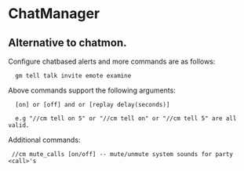 ChatManager
=============
Alternative to chatmon.
-----------------------------------------------
Configure chatbased alerts and more commands are as follows:
```
  gm tell talk invite emote examine
```
 Above commands support the following arguments:
``` 
  [on] or [off] and or [replay delay(seconds)] 
  
  e.g "//cm tell on 5" or "//cm tell on" or "//cm tell 5" are all valid.
```

  Additional commands:
```
 //cm mute_calls [on/off] -- mute/unmute system sounds for party <call>'s
```
